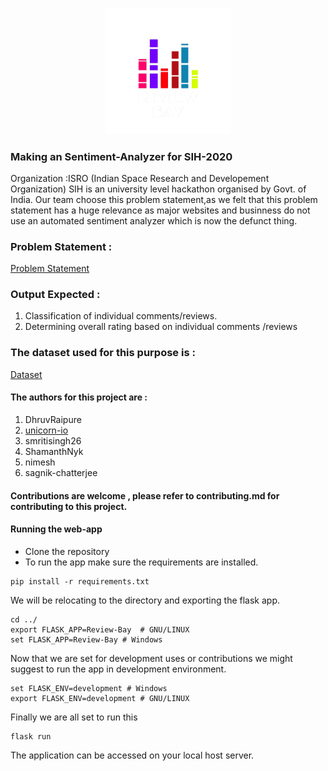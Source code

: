<p align="center"><img src="https://github.com/unicorn-io/Review-Bay/blob/master/static/images/ReviewBay.png" width = 40%</p>

### Making an Sentiment-Analyzer for SIH-2020

Organization :ISRO (Indian Space Research and Developement Organization)
SIH is an university level hackathon organised by Govt. of India. Our team choose this problem statement,as we felt that  this problem statement has a huge relevance as major websites and businness do not use an automated sentiment analyzer which is now the defunct thing.
 
### Problem Statement : 
[Problem Statement](https://www.sih.gov.in/sih2020PS/MTE=/U29mdHdhcmU=/SW5kaWFuIFNwYWNlIFJlc2VhcmNoIE9yZ2FuaXNhdGlvbiAoSVNSTyk=/QWxs)

### Output Expected : 
1. Classification of individual comments/reviews.
2. Determining overall rating based on individual comments /reviews

### The dataset used for this purpose is :
[Dataset]( http://jmcauley.ucsd.edu/data/amazon/)


#### The authors for this project are :

1. DhruvRaipure
2. <a href="https://github.com/unicorn-io">unicorn-io</a>
3. smritisingh26
4. ShamanthNyk
5. nimesh
6. sagnik-chatterjee

#### Contributions are welcome , please refer to contributing.md for contributing to this project.  

#### Running the web-app
* Clone the repository
* To run the app make sure the requirements are installed.
```
pip install -r requirements.txt
```
We will be relocating to the directory and exporting the flask app.
```
cd ../
export FLASK_APP=Review-Bay  # GNU/LINUX
set FLASK_APP=Review-Bay # Windows
```
Now that we are set for development uses or contributions we might suggest to run the app in development environment.
```
set FLASK_ENV=development # Windows
export FLASK_ENV=development # GNU/LINUX
```
Finally we are all set to run this
```
flask run
```
The application can be accessed on your local host server.
